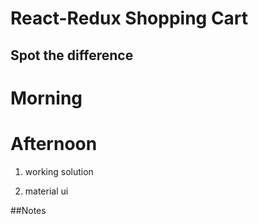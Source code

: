# React-Redux Shopping Cart


## Spot the difference 

# Morning

# Afternoon

 1. working solution

 2. material ui

##Notes
